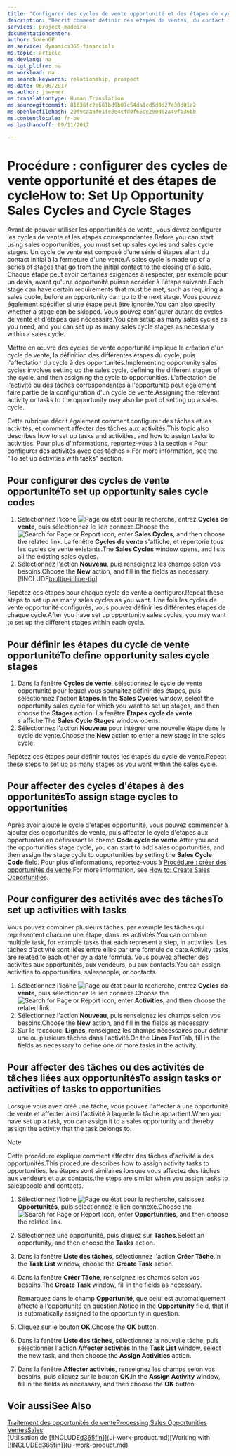 ```yaml
---
title: "Configurer des cycles de vente opportunité et des étapes de cycle| Microsoft Docs"
description: "Décrit comment définir des étapes de ventes, du contact initial à la clôture, créer un cycle de vente et l'affecter aux opportunités dans Financials."
services: project-madeira
documentationcenter: 
author: SorenGP
ms.service: dynamics365-financials
ms.topic: article
ms.devlang: na
ms.tgt_pltfrm: na
ms.workload: na
ms.search.keywords: relationship, prospect
ms.date: 06/06/2017
ms.author: jswymer
ms.translationtype: Human Translation
ms.sourcegitcommit: 81636fc2e661bd9b07c54da1cd5d0d27e30d01a2
ms.openlocfilehash: 29f9caa8f01fe8e4cfd0f65cc290d82a49fb36bb
ms.contentlocale: fr-be
ms.lasthandoff: 09/11/2017

---
```

# <a name="how-to-set-up-opportunity-sales-cycles-and-cycle-stages"></a><span data-ttu-id="8a737-103">Procédure : configurer des cycles de vente opportunité et des étapes de cycle</span><span class="sxs-lookup"><span data-stu-id="8a737-103">How to: Set Up Opportunity Sales Cycles and Cycle Stages</span></span>
<span data-ttu-id="8a737-104">Avant de pouvoir utiliser les opportunités de vente, vous devez configurer les cycles de vente et les étapes correspondantes.</span><span class="sxs-lookup"><span data-stu-id="8a737-104">Before you can start using sales opportunities, you must set up sales cycles and sales cycle stages.</span></span> <span data-ttu-id="8a737-105">Un cycle de vente est composé d'une série d'étapes allant du contact initial à la fermeture d'une vente.</span><span class="sxs-lookup"><span data-stu-id="8a737-105">A sales cycle is made up of a series of stages that go from the initial contact to the closing of a sale.</span></span> <span data-ttu-id="8a737-106">Chaque étape peut avoir certaines exigences à respecter, par exemple pour un devis, avant qu'une opportunité puisse accéder à l'étape suivante.</span><span class="sxs-lookup"><span data-stu-id="8a737-106">Each stage can have certain requirements that must be met, such as requiring a sales quote, before an opportunity can go to the next stage.</span></span> <span data-ttu-id="8a737-107">Vous pouvez également spécifier si une étape peut être ignorée.</span><span class="sxs-lookup"><span data-stu-id="8a737-107">You can also specify whether a stage can be skipped.</span></span> <span data-ttu-id="8a737-108">Vous pouvez configurer autant de cycles de vente et d'étapes que nécessaire.</span><span class="sxs-lookup"><span data-stu-id="8a737-108">You can setup as many sales cycles as you need, and you can set up as many sales cycle stages as necessary within a sales cycle.</span></span>

<span data-ttu-id="8a737-109">Mettre en œuvre des cycles de vente opportunité implique la création d'un cycle de vente, la définition des différentes étapes du cycle, puis l'affectation du cycle à des opportunités.</span><span class="sxs-lookup"><span data-stu-id="8a737-109">Implementing opportunity sales cycles involves setting up the sales cycle, defining the different stages of the cycle, and then assigning the cycle to opportunities.</span></span> <span data-ttu-id="8a737-110">L'affectation de l'activité ou des tâches correspondantes à l'opportunité peut également faire partie de la configuration d'un cycle de vente.</span><span class="sxs-lookup"><span data-stu-id="8a737-110">Assigning the relevant activity or tasks to the opportunity may also be part of setting up a sales cycle.</span></span>

<span data-ttu-id="8a737-111">Cette rubrique décrit également comment configurer des tâches et les activités, et comment affecter des tâches aux activités.</span><span class="sxs-lookup"><span data-stu-id="8a737-111">This topic also describes how to set up tasks and activities, and how to assign tasks to activities.</span></span> <span data-ttu-id="8a737-112">Pour plus d'informations, reportez-vous à la section « Pour configurer des activités avec des tâches ».</span><span class="sxs-lookup"><span data-stu-id="8a737-112">For more information, see the "To set up activities with tasks" section.</span></span>

## <a name="to-set-up-opportunity-sales-cycle-codes"></a><span data-ttu-id="8a737-113">Pour configurer des cycles de vente opportunité</span><span class="sxs-lookup"><span data-stu-id="8a737-113">To set up opportunity sales cycle codes</span></span>
1. <span data-ttu-id="8a737-114">Sélectionnez l'icône ![Page ou état pour la recherche](media/ui-search/search_small.png "icône Page ou état pour la recherche"), entrez **Cycles de vente**, puis sélectionnez le lien connexe.</span><span class="sxs-lookup"><span data-stu-id="8a737-114">Choose the ![Search for Page or Report](media/ui-search/search_small.png "Search for Page or Report icon") icon, enter **Sales Cycles**, and then choose the related link.</span></span> <span data-ttu-id="8a737-115">La fenêtre **Cycles de vente** s'affiche, et répertorie tous les cycles de vente existants.</span><span class="sxs-lookup"><span data-stu-id="8a737-115">The **Sales Cycles** window opens, and lists all the existing sales cycles.</span></span>
2. <span data-ttu-id="8a737-116">Sélectionnez l'action **Nouveau**, puis renseignez les champs selon vos besoins.</span><span class="sxs-lookup"><span data-stu-id="8a737-116">Choose the **New** action, and fill in the fields as necessary.</span></span> [!INCLUDE[tooltip-inline-tip](includes/tooltip-inline-tip_md.md)]

<span data-ttu-id="8a737-117">Répétez ces étapes pour chaque cycle de vente à configurer.</span><span class="sxs-lookup"><span data-stu-id="8a737-117">Repeat these steps to set up as many sales cycles as you want.</span></span> <span data-ttu-id="8a737-118">Une fois les cycles de vente opportunité configurés, vous pouvez définir les différentes étapes de chaque cycle.</span><span class="sxs-lookup"><span data-stu-id="8a737-118">After you have set up opportunity sales cycles, you may want to set up the different stages within each cycle.</span></span>

## <a name="to-define-opportunity-sales-cycle-stages"></a><span data-ttu-id="8a737-119">Pour définir les étapes du cycle de vente opportunité</span><span class="sxs-lookup"><span data-stu-id="8a737-119">To define opportunity sales cycle stages</span></span>
1. <span data-ttu-id="8a737-120">Dans la fenêtre **Cycles de vente**, sélectionnez le cycle de vente opportunité pour lequel vous souhaitez définir des étapes, puis sélectionnez l'action **Etapes**.</span><span class="sxs-lookup"><span data-stu-id="8a737-120">In the **Sales Cycles** window, select the opportunity sales cycle for which you want to set up stages, and then choose the **Stages** action.</span></span> <span data-ttu-id="8a737-121">La fenêtre **Etapes cycle de vente** s'affiche.</span><span class="sxs-lookup"><span data-stu-id="8a737-121">The **Sales Cycle Stages** window opens.</span></span>
2. <span data-ttu-id="8a737-122">Sélectionnez l'action **Nouveau** pour intégrer une nouvelle étape dans le cycle de vente.</span><span class="sxs-lookup"><span data-stu-id="8a737-122">Choose the **New** action to enter a new stage in the sales cycle.</span></span>

<span data-ttu-id="8a737-123">Répétez ces étapes pour définir toutes les étapes du cycle de vente.</span><span class="sxs-lookup"><span data-stu-id="8a737-123">Repeat these steps to set up as many stages as you want within the sales cycle.</span></span>

## <a name="to-assign-stage-cycles-to-opportunities"></a><span data-ttu-id="8a737-124">Pour affecter des cycles d'étapes à des opportunités</span><span class="sxs-lookup"><span data-stu-id="8a737-124">To assign stage cycles to opportunities</span></span>
<span data-ttu-id="8a737-125">Après avoir ajouté le cycle d'étapes opportunité, vous pouvez commencer à ajouter des opportunités de vente, puis affecter le cycle d'étapes aux opportunités en définissant le champ **Code cycle de vente**.</span><span class="sxs-lookup"><span data-stu-id="8a737-125">After you add the opportunities stage cycle, you can start to add sales opportunities, and then assign the stage cycle to opportunities by setting the **Sales Cycle Code** field.</span></span> <span data-ttu-id="8a737-126">Pour plus d'informations, reportez-vous à [Procédure : créer des opportunités de vente](marketing-how-create-opportunities.md).</span><span class="sxs-lookup"><span data-stu-id="8a737-126">For more information, see [How to: Create Sales Opportunities](marketing-how-create-opportunities.md).</span></span>

## <a name="to-set-up-activities-with-tasks"></a><span data-ttu-id="8a737-127">Pour configurer des activités avec des tâches</span><span class="sxs-lookup"><span data-stu-id="8a737-127">To set up activities with tasks</span></span>
<span data-ttu-id="8a737-128">Vous pouvez combiner plusieurs tâches, par exemple les tâches qui représentent chacune une étape, dans les activités.</span><span class="sxs-lookup"><span data-stu-id="8a737-128">You can combine multiple task, for example tasks that each represent a step, in activities.</span></span> <span data-ttu-id="8a737-129">Les tâches d'activité sont liées entre elles par une formule de date.</span><span class="sxs-lookup"><span data-stu-id="8a737-129">Activity tasks are related to each other by a date formula.</span></span> <span data-ttu-id="8a737-130">Vous pouvez affecter des activités aux opportunités, aux vendeurs, ou aux contacts.</span><span class="sxs-lookup"><span data-stu-id="8a737-130">You can assign activities to opportunities, salespeople, or contacts.</span></span>

1. <span data-ttu-id="8a737-131">Sélectionnez l'icône ![Page ou état pour la recherche](media/ui-search/search_small.png "icône Page ou état pour la recherche"), entrez **Cycles de vente**, puis sélectionnez le lien connexe.</span><span class="sxs-lookup"><span data-stu-id="8a737-131">Choose the ![Search for Page or Report](media/ui-search/search_small.png "Search for Page or Report icon") icon, enter **Activities**, and then choose the related link.</span></span>
2. <span data-ttu-id="8a737-132">Sélectionnez l'action **Nouveau**, puis renseignez les champs selon vos besoins.</span><span class="sxs-lookup"><span data-stu-id="8a737-132">Choose the **New** action, and fill in the fields as necessary.</span></span>
3. <span data-ttu-id="8a737-133">Sur le raccourci **Lignes**, renseignez les champs nécessaires pour définir une ou plusieurs tâches dans l'activité.</span><span class="sxs-lookup"><span data-stu-id="8a737-133">On the **Lines** FastTab, fill in the fields as necessary to define one or more tasks in the activity.</span></span>

## <a name="to-assign-tasks-or-activities-of-tasks-to-opportunities"></a><span data-ttu-id="8a737-134">Pour affecter des tâches ou des activités de tâches liées aux opportunités</span><span class="sxs-lookup"><span data-stu-id="8a737-134">To assign tasks or activities of tasks to opportunities</span></span>
<span data-ttu-id="8a737-135">Lorsque vous avez créé une tâche, vous pouvez l'affecter à une opportunité de vente et affecter ainsi l'activité à laquelle la tâche appartient.</span><span class="sxs-lookup"><span data-stu-id="8a737-135">When you have set up a task, you can assign it to a sales opportunity and thereby assign the activity that the task belongs to.</span></span>

> [!NOTE]  
>   <span data-ttu-id="8a737-136">Cette procédure explique comment affecter des tâches d'activité à des opportunités.</span><span class="sxs-lookup"><span data-stu-id="8a737-136">This procedure describes how to assign activity tasks to opportunities.</span></span> <span data-ttu-id="8a737-137">les étapes sont similaires lorsque vous affectez des tâches aux vendeurs et aux contacts.</span><span class="sxs-lookup"><span data-stu-id="8a737-137">the steps are similar when you assign tasks to salespeople and contacts.</span></span>

1. <span data-ttu-id="8a737-138">Sélectionnez l'icône ![Page ou état pour la recherche](media/ui-search/search_small.png "icône Page ou état pour la recherche"), saisissez **Opportunités**, puis sélectionnez le lien connexe.</span><span class="sxs-lookup"><span data-stu-id="8a737-138">Choose the ![Search for Page or Report](media/ui-search/search_small.png "Search for Page or Report icon") icon, enter **Opportunities**, and then choose the related link.</span></span>
2. <span data-ttu-id="8a737-139">Sélectionnez une opportunité, puis cliquez sur **Tâches**.</span><span class="sxs-lookup"><span data-stu-id="8a737-139">Select an opportunity, and then choose the **Tasks** action.</span></span>
3. <span data-ttu-id="8a737-140">Dans la fenêtre **Liste des tâches**, sélectionnez l'action **Créer Tâche**.</span><span class="sxs-lookup"><span data-stu-id="8a737-140">In the **Task List** window, choose the **Create Task** action.</span></span>
4.  <span data-ttu-id="8a737-141">Dans la fenêtre **Créer Tâche**, renseignez les champs selon vos besoins.</span><span class="sxs-lookup"><span data-stu-id="8a737-141">The **Create Task** window, fill in the fields as necessary.</span></span>

    <span data-ttu-id="8a737-142">Remarquez dans le champ **Opportunité**, que celui est automatiquement affecté à l'opportunité en question.</span><span class="sxs-lookup"><span data-stu-id="8a737-142">Notice in the **Opportunity** field, that it is automatically assigned to the opportunity in question.</span></span>
5. <span data-ttu-id="8a737-143">Cliquez sur le bouton **OK**.</span><span class="sxs-lookup"><span data-stu-id="8a737-143">Choose the **OK** button.</span></span>
6. <span data-ttu-id="8a737-144">Dans la fenêtre **Liste des tâches**, sélectionnez la nouvelle tâche, puis sélectionner l'action **Affecter activités**.</span><span class="sxs-lookup"><span data-stu-id="8a737-144">In the **Task List** window, select the new task, and then choose the **Assign Activities** action.</span></span>
7. <span data-ttu-id="8a737-145">Dans la fenêtre **Affecter activités**, renseignez les champs selon vos besoins, puis cliquez sur le bouton **OK**.</span><span class="sxs-lookup"><span data-stu-id="8a737-145">In the **Assign Activity** window, fill in the fields as necessary, and then choose the **OK** button.</span></span>

## <a name="see-also"></a><span data-ttu-id="8a737-146">Voir aussi</span><span class="sxs-lookup"><span data-stu-id="8a737-146">See Also</span></span>
[<span data-ttu-id="8a737-147">Traitement des opportunités de vente</span><span class="sxs-lookup"><span data-stu-id="8a737-147">Processing Sales Opportunities</span></span>](marketing-processing-sales-opportunities.md)  
[<span data-ttu-id="8a737-148">Ventes</span><span class="sxs-lookup"><span data-stu-id="8a737-148">Sales</span></span>](sales-manage-sales.md)  
<span data-ttu-id="8a737-149">[Utilisation de [!INCLUDE[d365fin](includes/d365fin_md.md)]](ui-work-product.md)</span><span class="sxs-lookup"><span data-stu-id="8a737-149">[Working with [!INCLUDE[d365fin](includes/d365fin_md.md)]](ui-work-product.md)</span></span>

